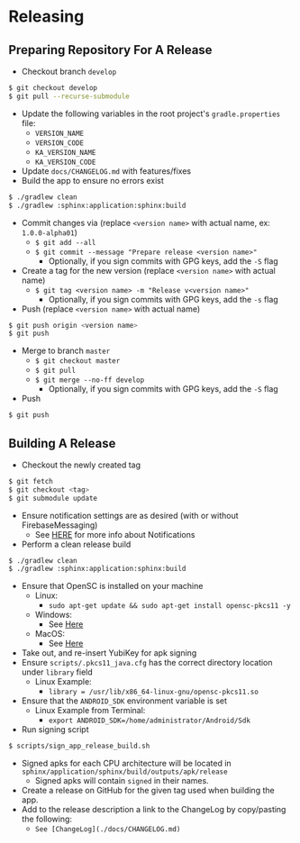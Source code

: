 # Releasing

## Preparing Repository For A Release
 - Checkout branch `develop`
 ```bash
 $ git checkout develop
 $ git pull --recurse-submodule
 ```
 - Update the following variables in the root project's `gradle.properties` file:
   - `VERSION_NAME`
   - `VERSION_CODE`
   - `KA_VERSION_NAME`
   - `KA_VERSION_CODE`
 - Update `docs/CHANGELOG.md` with features/fixes
 - Build the app to ensure no errors exist
 ```bash
 $ ./gradlew clean
 $ ./gradlew :sphinx:application:sphinx:build
 ```
 - Commit changes via (replace `<version name>` with actual name, ex: `1.0.0-alpha01`)
     - `$ git add --all`
     - `$ git commit --message "Prepare release <version name>"`
         - Optionally, if you sign commits with GPG keys, add the `-S` flag
 - Create a tag for the new version (replace `<version name>` with actual name)
     - `$ git tag <version name> -m "Release v<version name>"`
         - Optionally, if you sign commits with GPG keys, add the `-s` flag
 - Push (replace `<version name>` with actual name)
 ```bash
 $ git push origin <version name>
 $ git push
 ```
 - Merge to branch `master`
     - `$ git checkout master`
     - `$ git pull`
     - `$ git merge --no-ff develop`
         - Optionally, if you sign commits with GPG keys, add the `-S` flag
 - Push
 ```bash
 $ git push
 ```

## Building A Release
 - Checkout the newly created tag
 ```bash
 $ git fetch
 $ git checkout <tag>
 $ git submodule update
 ```
 - Ensure notification settings are as desired (with or without FirebaseMessaging)
     - See [HERE](./NOTIFICATIONS.md) for more info about Notifications
 - Perform a clean release build
 ```bash
 $ ./gradlew clean
 $ ./gradlew :sphinx:application:sphinx:build
 ```
 - Ensure that OpenSC is installed on your machine
     - Linux:
         - `sudo apt-get update && sudo apt-get install opensc-pkcs11 -y`
     - Windows:
         - See [Here](https://github.com/OpenSC/OpenSC/wiki/Windows-Quick-Start)
     - MacOS:
         - See [Here](https://github.com/OpenSC/OpenSC/wiki/macOS-Quick-Start)
 - Take out, and re-insert YubiKey for apk signing
 - Ensure `scripts/.pkcs11_java.cfg` has the correct directory location under `library` field
     - Linux Example:
         - `library = /usr/lib/x86_64-linux-gnu/opensc-pkcs11.so`
 - Ensure that the `ANDROID_SDK` environment variable is set
     - Linux Example from Terminal:
         - `export ANDROID_SDK=/home/administrator/Android/Sdk`
 - Run signing script
 ```bash
 $ scripts/sign_app_release_build.sh
 ```
 - Signed apks for each CPU architecture will be located in `sphinx/application/sphinx/build/outputs/apk/release`
     - Signed apks will contain `signed` in their names.
 - Create a release on GitHub for the given tag used when building the app.
 - Add to the release description a link to the ChangeLog by copy/pasting the following:
     - `See [ChangeLog](./docs/CHANGELOG.md)`
